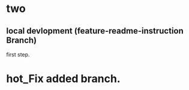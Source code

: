 # two

## local devlopment (feature-readme-instruction Branch)

first step.


# hot_Fix added branch.